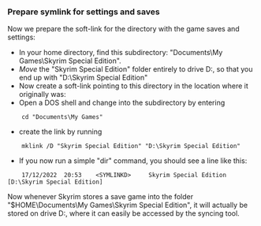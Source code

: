 ### Prepare symlink for settings and saves

Now we prepare the soft-link for the directory with the game saves and settings:

- In your home directory, find this subdirectory: "Documents\My Games\Skyrim Special Edition".
- _Move_ the "Skyrim Special Edition" folder entirely to drive D:, so that you end up with "D:\Skyrim Special Edition"
- Now create a soft-link pointing to this directory in the location where it originally was:
- Open a DOS shell and change into the subdirectory by entering

```  
    cd "Documents\My Games"
```

- create the link by running

```
    mklink /D "Skyrim Special Edition" "D:\Skyrim Special Edition"
```

- If you now run a simple "dir" command, you should see a line like this:

```
    17/12/2022  20:53    <SYMLINKD>     Skyrim Special Edition [D:\Skyrim Special Edition]
```

Now whenever Skyrim stores a save game into the folder "$HOME\Documents\My Games\Skyrim Special Edition", it will actually be stored on drive D:, where it can easily be accessed by the syncing tool.
